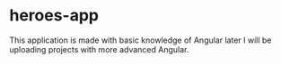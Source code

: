 # heroes-app
This application is made with basic knowledge of Angular later I will be uploading projects with more advanced Angular.
